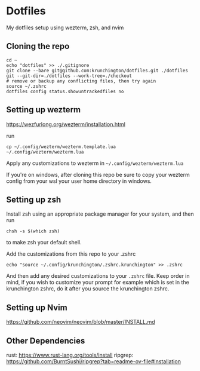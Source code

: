 # Dotfiles

My dotfiles setup using wezterm, zsh, and nvim

## Cloning the repo

```
cd ~
echo "dotfiles" >> ./.gitignore
git clone --bare git@github.com:krunchington/dotfiles.git ./dotfiles
git --git-dir=./dotfiles --work-tree=./checkout
# remove or backup any conflicting files, then try again
source ~/.zshrc
dotfiles config status.showuntrackedfiles no
```

## Setting up wezterm

https://wezfurlong.org/wezterm/installation.html

run
```
cp ~/.config/wezterm/wezterm.template.lua ~/.config/wezterm/wezterm.lua
```

Apply any customizations to wezterm in `~/.config/wezterm/wezterm.lua`

If you're on windows, after cloning this repo be sure to copy your wezterm config
from your wsl your user home directory in windows.

## Setting up zsh

Install zsh using an appropriate package manager for your system, and then run
```
chsh -s $(which zsh)
```
to make zsh your default shell.

Add the customizations from this repo to your .zshrc
```
echo "source ~/.config/krunchington/.zshrc.krunchington" >> .zshrc
```
And then add any desired customizations to your `.zshrc` file.  Keep order in mind,
if you wish to customize your prompt for example which is set in the krunchington
zshrc, do it after you source the krunchington zshrc.

## Setting up Nvim

https://github.com/neovim/neovim/blob/master/INSTALL.md

## Other Dependencies

rust: https://www.rust-lang.org/tools/install
ripgrep: https://github.com/BurntSushi/ripgrep?tab=readme-ov-file#installation
